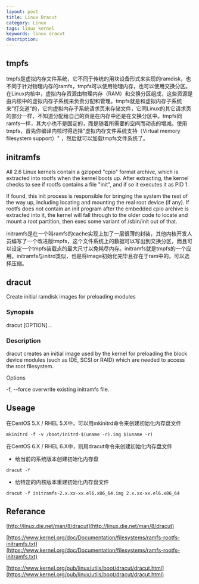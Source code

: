 ```yaml
---
layout: post
title: Linux Dracut
category: Linux
tags: linux kernel
keywords: linux dracut
description: 
---
```


## tmpfs

tmpfs是虚拟内存文件系统，它不同于传统的用块设备形式来实现的ramdisk，也不同于针对物理内存的ramfs，tmpfs可以使用物理内存，也可以使用交换分区。在Linux内核中，虚拟内存资源由物理内存（RAM）和交换分区组成，这些资源是由内核中的虚拟内存子系统来负责分配和管理。tmpfs就是和虚拟内存子系统来"打交道"的，它向虚拟内存子系统请求页来存储文件，它同Linux的其它请求页的部分一样，不知道分配给自己的页是在内存中还是在交换分区中。tmpfs同ramfs一样，其大小也不是固定的，而是随着所需要的空间而动态的增减。使用tmpfs，首先你编译内核时得选择"虚拟内存文件系统支持（Virtual memory filesystem support）" ，然后就可以加载tmpfs文件系统了。

## initramfs

All 2.6 Linux kernels contain a gzipped "cpio" format archive, which is
extracted into rootfs when the kernel boots up.  After extracting, the kernel
checks to see if rootfs contains a file "init", and if so it executes it as PID 1.

If found, this init process is responsible for bringing the system the
rest of the way up, including locating and mounting the real root device (if
any).  If rootfs does not contain an init program after the embedded cpio
archive is extracted into it, the kernel will fall through to the older code
to locate and mount a root partition, then exec some variant of /sbin/init
out of that.

initramfs是在一个叫ramfs的cache实现上加了一层很薄的封装，其他内核开发人员编写了一个改进版tmpfs，这个文件系统上的数据可以写出到交换分区，而且可以设定一个tmpfs装载点的最大尺寸以免耗尽内存。initramfs就是tmpfs的一个应用。initramfs与initrd类似，也是将image初始化完毕且存在于ram中的。可以选择压缩。

## dracut

Create initial ramdisk images for preloading modules

### Synopsis

dracut [OPTION]... <image> <kernel-version>

### Description

dracut creates an initial image used by the kernel for preloading the block device modules (such as IDE, SCSI or RAID) which are needed to access the root filesystem.

Options

-f, --force
overwrite existing initramfs file.

## Useage

在CentOS 5.X / RHEL 5.X中，可以用mkinitrd命令来创建初始化内存盘文件

`mkinitrd -f -v /boot/initrd-$(uname -r).img $(uname -r)`

在CentOS 6.X / RHEL 6.X中，则用dracut命令来创建初始化内存盘文件

- 给当前的系统版本创建初始化内存盘

`dracut -f`

- 给特定的内核版本重建初始化内存盘文件

`dracut -f initramfs-2.x.xx-xx.el6.x86_64.img 2.x.xx-xx.el6.x86_64`

## Referance

[http://linux.die.net/man/8/dracut](http://linux.die.net/man/8/dracut)

[https://www.kernel.org/doc/Documentation/filesystems/ramfs-rootfs-initramfs.txt](https://www.kernel.org/doc/Documentation/filesystems/ramfs-rootfs-initramfs.txt)

[https://www.kernel.org/pub/linux/utils/boot/dracut/dracut.html](https://www.kernel.org/pub/linux/utils/boot/dracut/dracut.html)
